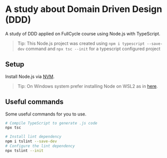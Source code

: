 # A study about Domain Driven Design (DDD)
A study of DDD applied on FullCycle course using Node.js with TypeScript.

> Tip: This Node.js project was created using `npm i typescript --save-dev` command and `npx tsc --init` for a typescript configured project

## Setup
Install Node.js via [NVM](https://github.com/nvm-sh/nvm).

> Tip: On Windows system prefer installing Node on WSL2 as in [here](https://learn.microsoft.com/en-us/windows/dev-environment/javascript/nodejs-on-wsl).

## Useful commands
Some useful commands for you to use.

```bash
# Compile TypeScript to generate .js code
npx tsc
```

```bash
# Install lint dependency
npm i tslint --save-dev
# Configure the lint dependency
npx tslint --init
```